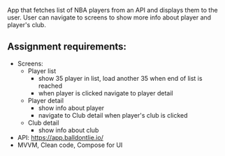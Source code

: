 App that fetches list of NBA players from an API and displays them to the user. User can navigate 
to screens to show more info about player and player's club.

## Assignment requirements:
- Screens:
  - Player list
    - show 35 player in list, load another 35 when end of list is reached
    - when player is clicked navigate to player detail
  - Player detail
    - show info about player
    - navigate to Club detail when player's club is clicked
  - Club detail
    - show info about club
- API: https://app.balldontlie.io/
- MVVM, Clean code, Compose for UI
